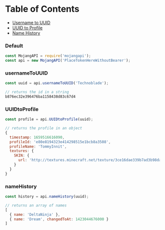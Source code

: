 # Table of Contents

- [Username to UUID](#usernametouuid)
- [UUID to Profile](#uuidtoprofile)
- [Name History](#namehistory)

### Default
```js
const MojangAPI = require('mojangapi');
const api = new MojangAPI('PlaceTokenHereWithoutBearer');
```

### usernameToUUID
```js
const uuid = api.usernameToUUID('Technoblade');

// returns the id in a string
b876ec32e396476ba1158438d83c67d4
```

### UUIDtoProfile
```js
const profile = api.UUIDtoProfile(uuid);

// returns the profile in an object
{
  timestamp: 1659516616090,
  profileId: 'e80e8194323e414298515e1bcb8a3508',
  profileName: 'TommyInnit',
  textures: {
    SKIN: {
      url: 'http://textures.minecraft.net/texture/3ce16dae339b7ad3b98da313e565c85652838acc1caff8a7292d1778578808cc'
    }
  }
}
```

### nameHistory
```js
const history = api.nameHistory(uuid);

// returns an array of names
[
  { name: 'DeltaNinja' },
  { name: 'Dream', changedToAt: 1423044676000 }
]
```